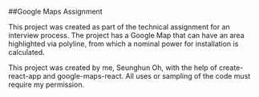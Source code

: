 ##Google Maps Assignment

This project was created as part of the technical assignment for an interview process. The project has a Google Map that can have an area highlighted via polyline, from which a nominal power for installation is calculated.

This project was created by me, Seunghun Oh, with the help of create-react-app and google-maps-react. All uses or sampling of the code must require my permission.